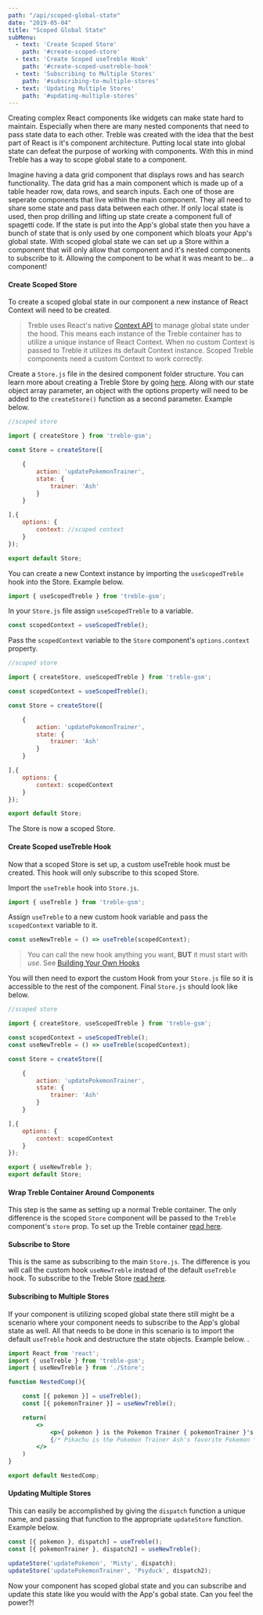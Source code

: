 ```yaml
---
path: "/api/scoped-global-state"
date: "2019-05-04"
title: "Scoped Global State"
subMenu: 
  - text: 'Create Scoped Store' 
    path: '#create-scoped-store'
  - text: 'Create Scoped useTreble Hook' 
    path: '#create-scoped-usetreble-hook'
  - text: 'Subscribing to Multiple Stores' 
    path: '#subscribing-to-multiple-stores'
  - text: 'Updating Multiple Stores' 
    path: '#updating-multiple-stores'
---
```


Creating complex React components like widgets can make state hard to maintain.  Especially when there are many nested components that need to pass state data to each other. Treble was created with the idea that the best part of React is it's component architecture. Putting local state into global state can defeat the purpose of working with components. With this in mind Treble has a way to scope global state to a component.

Imagine having a data grid component that displays rows and has search functionality.  The data grid has a main component which is made up of a table header row, data rows, and search inputs.  Each one of those are seperate components that live within the main component.  They all need to share some state and pass data between each other.  If only local state is used, then prop drilling and lifting up state create a component full of spagetti code.  If the state is put into the App's global state then you have a bunch of state that is only used by one component which bloats your App's global state. With scoped global state we can set up a Store within a component that will only allow that component and it's nested components to subscribe to it. Allowing the component to be what it was meant to be... a component!

#### Create Scoped Store
To create a scoped global state in our component a new instance of React Context will need to be created.

>Treble uses React's native [Context API](https://reactjs.org/docs/context.html) to manage global state under the hood. This means each instance of the Treble container has to utilize a unique instance of React Context. When no custom Context is passed to Treble it utilizes its default Context instance.  Scoped Treble components need a custom Context to work correctly.

Create a `Store.js` file in the desired component folder structure. You can learn more about creating a Treble Store by going [here](/api/setup#treble-store). Along with our state object array parameter, an object with the options property will need to be added to the `createStore()` function as a second parameter. Example below.

```javascript
//scoped store

import { createStore } from 'treble-gsm';

const Store = createStore([

    {
        action: 'updatePokemonTrainer',
        state: {
            trainer: 'Ash'
        }
    }

],{
    options: {
        context: //scoped context
    }
});

export default Store;
```




You can create a new Context instance by importing the `useScopedTreble` hook into the Store. Example below.

```javascript
import { useScopedTreble } from 'treble-gsm';
```

In your `Store.js` file assign `useScopedTreble` to a variable.

```javascript
const scopedContext = useScopedTreble();
```

Pass the `scopedContext` variable to the `Store` component's `options.context` property.

```javascript
//scoped store

import { createStore, useScopedTreble } from 'treble-gsm';

const scopedContext = useScopedTreble();

const Store = createStore([

    {
        action: 'updatePokemonTrainer',
        state: {
            trainer: 'Ash'
        }
    }

],{
    options: {
        context: scopedContext
    }
});

export default Store; 
```

The Store is now a scoped Store.

#### Create Scoped useTreble Hook

Now that a scoped Store is set up, a custom useTreble hook must be created.  This hook will only subscribe to this scoped Store.

Import the `useTreble` hook into `Store.js`.

```javascript
import { useTreble } from 'treble-gsm';
```

Assign `useTreble` to a new custom hook variable and pass the `scopedContext` variable to it.

```javascript
const useNewTreble = () => useTreble(scopedContext);
```

>You can call the new hook anything you want, **BUT** it must start with *use*. See [Building Your Own Hooks](https://reactjs.org/docs/hooks-custom.html)

You will then need to export the custom Hook from your `Store.js` file so it is accessible to the rest of the component. Final `Store.js` should look like below.

```javascript
//scoped store

import { createStore, useScopedTreble } from 'treble-gsm';

const scopedContext = useScopedTreble();
const useNewTreble = () => useTreble(scopedContext);

const Store = createStore([

    {
        action: 'updatePokemonTrainer',
        state: {
            trainer: 'Ash'
        }
    }

],{
    options: {
        context: scopedContext
    }
});

export { useNewTreble };
export default Store; 
```


#### Wrap Treble Container Around Components
This step is the same as setting up a normal Treble container.  The only difference is the scoped `Store` component will be passed to the `Treble` component's `store` prop.  To set up the Treble container [read here](./setup-treble).

#### Subscribe to Store
This is the same as subscribing to the main `Store.js`. The difference is you will call the custom hook `useNewTreble` instead of the default `useTreble` hook. To subscribe to the Treble Store [read here](./subscribe-and-update).

#### Subscribing to Multiple Stores
If your component is utilizing scoped global state there still might be a scenario where your component needs to subscribe to the App's global state as well. All that needs to be done in this scenario is to import the default `useTreble` hook and destructure the state objects. Example below.
.

```jsx
import React from 'react';
import { useTreble } from 'treble-gsm';
import { useNewTreble } from './Store';

function NestedComp(){

    const [{ pokemon }] = useTreble();
    const [{ pokemonTrainer }] = useNewTreble();

    return(
        <>          
            <p>{ pokemon } is the Pokemon Trainer { pokemonTrainer }'s favorite Pokemon</p>
            {/* Pikachu is the Pokemon Trainer Ash's favorite Pokemon */}
        </>
    )
}

export default NestedComp;
```

#### Updating Multiple Stores
This can easily be accomplished by giving the `dispatch` function a unique name, and passing that function to the appropriate `updateStore` function. Example below.

```javascript
const [{ pokemon }, dispatch] = useTreble();
const [{ pokemonTrainer }, dispatch2] = useNewTreble();

updateStore('updatePokemon', 'Misty', dispatch);
updateStore('updatePokemonTrainer', 'Psyduck', dispatch2);

```

Now your component has scoped global state and you can subscribe and update this state like you would with the App's gobal state.  Can you feel the power?!

